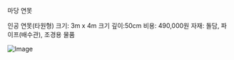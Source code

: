 마당 연못

인공 연못(타원형)
크기: 3m x 4m 크기
깊이:50cm
비용: 490,000원
자재: 돌담, 파이프(배수관), 조경용 물품

![Image](https://github.com/users/wldhks1959/projects/3/assets/155502630/370e655c-594c-407c-b014-42d374a117c8)
